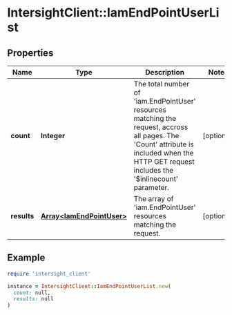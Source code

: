 # IntersightClient::IamEndPointUserList

## Properties

| Name | Type | Description | Notes |
| ---- | ---- | ----------- | ----- |
| **count** | **Integer** | The total number of &#39;iam.EndPointUser&#39; resources matching the request, accross all pages. The &#39;Count&#39; attribute is included when the HTTP GET request includes the &#39;$inlinecount&#39; parameter. | [optional] |
| **results** | [**Array&lt;IamEndPointUser&gt;**](IamEndPointUser.md) | The array of &#39;iam.EndPointUser&#39; resources matching the request. | [optional] |

## Example

```ruby
require 'intersight_client'

instance = IntersightClient::IamEndPointUserList.new(
  count: null,
  results: null
)
```

